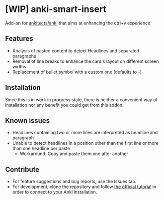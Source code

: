 # [WIP] anki-smart-insert
Add-on for [ankitects/anki](https://github.com/ankitects/anki) that aims at enhancing the ctrl+v experience.

## Features

+ Analysis of pasted content to detect Headlines and separated paragraphs
+ Removal of line breaks to enhance the card's layout on different screen widths
+ Replacement of bullet symbol with a custom one (defaults to -)

## Installation

Since this is in work in progress state, there is neither a convenient way of installation nor any benefit you could get from this addon.

## Known issues

+ Headlines containing two or more lines are interpreted as headline and paragraph
+ Unable to detect headlines in a position other than the first line or more than one headline per paste
    + Workaround: Copy and paste them one after another

## Contribute

+ For feature suggestions and bug reports, use the Issues tab.
+ For development, clone the repository and follow [the official tutorial](https://addon-docs.ankiweb.net/editor-setup.html) in order to connect to your Anki installation. 